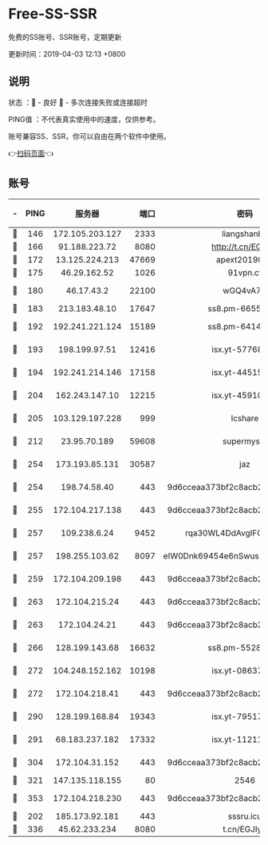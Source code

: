 # Free-SS-SSR

免费的SS账号、SSR账号，定期更新

更新时间：2019-04-03 12:13 +0800

## 说明

状态     ：🙂 - 良好 🙁 - 多次连接失败或连接超时

PING值   ：不代表真实使用中的速度，仅供参考。

账号兼容SS、SSR，你可以自由在两个软件中使用。

👉[扫码页面](https://liesauer.github.io/Free-SS-SSR/)👈

## 账号

|-|PING|服务器|端口|密码|加密方式|区域|
|:----:|:----:|:-----:|-----:|:----:|:----:|:----:|
|🙂|146|172.105.203.127|2333|liangshanbo|chacha20|JP|
|🙂|166|91.188.223.72|8080|http://t.cn/EGJIyrl|rc4-md5|RU|
|🙂|172|13.125.224.213|47669|apext2019001|chacha20|KR|
|🙂|175|46.29.162.52|1026|91vpn.cf|rc4-md5|RU|
|🙂|180|46.17.43.2|22100|wGQ4vA7D|aes-256-gcm|RU|
|🙂|183|213.183.48.10|17647|ss8.pm-66557674|rc4-md5|RU|
|🙂|192|192.241.221.124|15189|ss8.pm-64148140|aes-256-cfb|US|
|🙂|193|198.199.97.51|12416|isx.yt-57768817|aes-256-cfb|US|
|🙂|194|192.241.214.146|17158|isx.yt-44515301|aes-256-cfb|US|
|🙂|204|162.243.147.10|12215|isx.yt-45910639|aes-256-cfb|US|
|🙂|205|103.129.197.228|999|lcshare|aes-256-cfb|US|
|🙂|212|23.95.70.189|59608|supermyssr|chacha20-ietf|US|
|🙂|254|173.193.85.131|30587|jaz|aes-256-cfb|US|
|🙂|254|198.74.58.40|443|9d6cceaa373bf2c8acb22e60b6a58be6|aes-256-cfb|US|
|🙂|255|172.104.217.138|443|9d6cceaa373bf2c8acb22e60b6a58be6|aes-256-cfb|US|
|🙂|257|109.238.6.24|9452|rqa30WL4DdAvgIFG6Fs3znzTa|aes-256-cfb|FR|
|🙂|257|198.255.103.62|8097|eIW0Dnk69454e6nSwuspv9DmS201tQ0D|aes-256-cfb|US|
|🙂|259|172.104.209.198|443|9d6cceaa373bf2c8acb22e60b6a58be6|aes-256-cfb|US|
|🙂|263|172.104.215.24|443|9d6cceaa373bf2c8acb22e60b6a58be6|aes-256-cfb|US|
|🙂|263|172.104.24.21|443|9d6cceaa373bf2c8acb22e60b6a58be6|aes-256-cfb|US|
|🙂|266|128.199.143.68|16632|ss8.pm-55286223|aes-256-cfb|SG|
|🙂|272|104.248.152.162|10198|isx.yt-08637279|aes-256-cfb|SG|
|🙂|272|172.104.218.41|443|9d6cceaa373bf2c8acb22e60b6a58be6|aes-256-cfb|US|
|🙂|290|128.199.168.84|19343|isx.yt-79517808|aes-256-cfb|SG|
|🙂|291|68.183.237.182|17332|isx.yt-11211578|aes-256-cfb|SG|
|🙂|304|172.104.31.152|443|9d6cceaa373bf2c8acb22e60b6a58be6|aes-256-cfb|US|
|🙂|321|147.135.118.155|80|2546|chacha20|US|
|🙂|353|172.104.218.230|443|9d6cceaa373bf2c8acb22e60b6a58be6|aes-256-cfb|US|
|🙂|202|185.173.92.181|443|sssru.icu|rc4-md5|RU|
|🙂|336|45.62.233.234|8080|t.cn/EGJIyrl|rc4-md5|CA|
